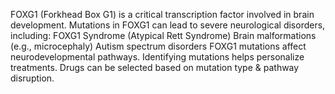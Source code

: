 FOXG1 (Forkhead Box G1) is a critical transcription factor involved in brain development. Mutations in FOXG1 can lead to severe neurological disorders, including:
FOXG1 Syndrome (Atypical Rett Syndrome)
Brain malformations (e.g., microcephaly)
Autism spectrum disorders
FOXG1 mutations affect neurodevelopmental pathways.
Identifying mutations helps personalize treatments.
Drugs can be selected based on mutation type & pathway disruption.
